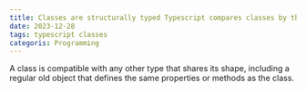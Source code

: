 ```yaml
---
title: Classes are structurally typed Typescript compares classes by their struct not by name
date: 2023-12-28
tags: typescript classes
categoris: Programming
---
```


A class is compatible with any other type that shares its shape, including a regular old object that defines the same properties or methods as the class.
